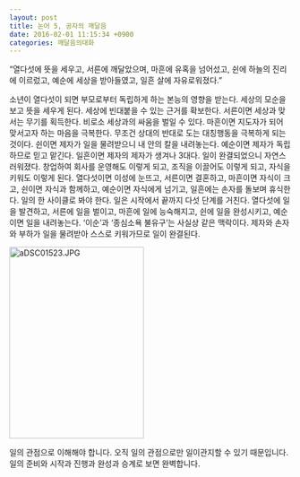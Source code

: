 ```yaml
---
layout: post
title: 논어 5, 공자의 깨달음
date: 2016-02-01 11:15:34 +0900
categories: 깨달음의대화
---
```

“열다섯에 뜻을 세우고, 서른에 깨달았으며, 마흔에 유혹을 넘어섰고, 쉰에 하늘의 진리에 이르렀고, 예순에 세상을 받아들였고, 일흔 살에 자유로워졌다.” 

  


소년이 열다섯이 되면 부모로부터 독립하게 하는 본능의 영향을 받는다. 세상의 모순을 보고 뜻을 세우게 된다. 세상에 빈대붙을 수 있는 근거를 확보한다. 서른이면 세상과 맞서는 무기를 획득한다. 비로소 세상과의 싸움을 벌일 수 있다. 마흔이면 지도자가 되어 맞서고자 하는 마음을 극복한다. 무조건 상대의 반대로 도는 대칭행동을 극복하게 되는 것이다. 쉰이면 제자가 일을 물려받으니 내 안의 칼을 내려놓는다. 예순이면 제자가 독립하므로 믿고 맡긴다. 일흔이면 제자의 제자가 생겨나 3대다. 일이 완결되었으니 자연스러워졌다. 창업하여 회사를 운영해도 이렇게 되고, 조직을 이끌어도 이렇게 되고, 자식을 키워도 이렇게 된다. 열다섯이면 이성에 눈뜨고, 서른이면 결혼하고, 마흔이면 자식이 크고, 쉰이면 자식과 함께하고, 예순이면 자식에게 넘기고, 일흔에는 손자를 돌보며 휴식한다. 일의 한 사이클로 봐야 한다. 일은 시작에서 끝까지 다섯 단계를 거친다. 열다섯에 일을 발견하고, 서른에 일을 벌이고, 마흔에 일에 능숙해지고, 쉰에 일을 완성시키고, 예순이면 일을 내려놓는다. ‘이순’과 ‘종심소욕 불유구’는 사실상 같은 맥락이다. 제자와 손자와 부하가 일을 물려받아 스스로 키워가므로 일이 완결된다. 

  


  



<img src="assets/attach/images/198/044/669/aDSC01523.JPG" alt="aDSC01523.JPG" width="240" height="342" />   


  


일의 관점으로 이해해야 합니다. 오직 일의 관점으로만 일이관지할 수 있기 때문입니다. 일의 준비와 시작과 진행과 완성과 승계로 보면 완벽합니다.

